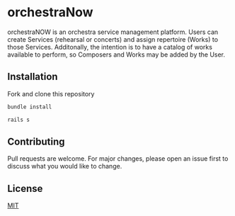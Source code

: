 # orchestraNow

orchestraNOW is an orchestra service management platform. Users can create Services (rehearsal or concerts) and assign repertoire (Works) to those Services. Additonally, the intention is to have a catalog of works available to perform, so Composers and Works may be added by the User.

## Installation

Fork and clone this repository
```bash
bundle install
```
```bash
rails s
```

## Contributing
Pull requests are welcome. For major changes, please open an issue first to discuss what you would like to change.


## License
[MIT](https://choosealicense.com/licenses/mit/)
